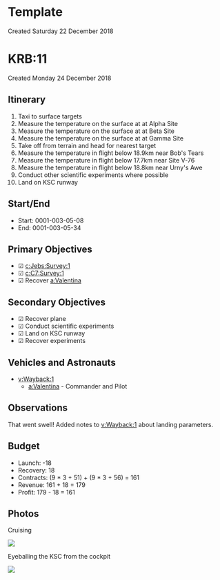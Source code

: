 # Template
Created Saturday 22 December 2018

KRB:11
======
Created Monday 24 December 2018

Itinerary
---------

1. Taxi to surface targets
2. Measure the temperature on the surface at  at Alpha Site
3. Measure the temperature on the surface at  at Beta Site
4. Measure the temperature on the surface at  at Gamma Site
5. Take off from terrain and head for nearest target
6. Measure the temperature in flight below 18.9km near Bob's Tears
7. Measure the temperature in flight below 17.7km near Site V-76
8. Measure the temperature in flight below 18.8km near Urny's Awe
9. Conduct other scientific experiments where possible
10. Land on KSC runway


Start/End
---------

* Start: 0001-003-05-08
* End: 0001-003-05-34


Primary Objectives
------------------

* ☑ [c:Jebs:Survey:1](../c/Jebs/Survey/1.markdown)
* ☑ [c:C7:Survey:1](../c/C7/Survey/1.markdown)
* ☑ Recover [a:Valentina](../a/Valentina.markdown)


Secondary Objectives
--------------------

* ☑ Recover plane
* ☑ Conduct scientific experiments
* ☑ Land on KSC runway
* ☑ Recover experiments


Vehicles and Astronauts
-----------------------

* [v:Wayback:1](../v/Wayback/1.markdown)
	* [a:Valentina](../a/Valentina.markdown) - Commander and Pilot


Observations
------------
That went swell! Added notes to [v:Wayback:1](../v/Wayback/1.markdown) about landing parameters.

Budget
------

* Launch: -18
* Recovery: 18
* Contracts: (9 * 3 + 51) + (9 * 3 + 56) = 161
* Revenue: 161 + 18 = 179
* Profit: 179 - 18 = 161


Photos
------

Cruising

![](./Template/Wayback-1-Cruising.jpg)

Eyeballing the KSC from the cockpit

![](./Template/Wayback-1-KSC-from-Cockpit.jpg)

